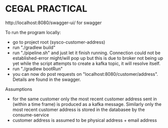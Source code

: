# CEGAL PRACTICAL

http://localhost:8080/swagger-ui/ for swagger

To run the program locally:
* go to project root (sysco-customer-address)
* run "./gradlew build"
* run "./pipeline.sh" and just let it finish running. Connection could not be established-error might/will pop up but this is due to broker not being up yet while the script attempts to create a kafka topic, it will resolve itself.
* run "./gradlew bootRun"
* you can now do post requests on "localhost:8080/customer/address". Details are found in the swagger.


Assumptions
* for the same customer only the most recent customer address sent in (within a time frame) is produced as a kafka message. Similarly only the most recent customer address is stored in the databasee by the consume-service
* customer address is assumed to be physical address + email address

